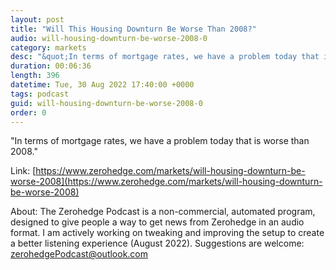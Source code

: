 ```yaml
---
layout: post
title: "Will This Housing Downturn Be Worse Than 2008?"
audio: will-housing-downturn-be-worse-2008-0
category: markets
desc: "&quot;In terms of mortgage rates, we have a problem today that is worse than 2008.&quot; "
duration: 00:06:36
length: 396
datetime: Tue, 30 Aug 2022 17:40:00 +0000
tags: podcast
guid: will-housing-downturn-be-worse-2008-0
order: 0
---
```

&quot;In terms of mortgage rates, we have a problem today that is worse than 2008.&quot; 

Link: [https://www.zerohedge.com/markets/will-housing-downturn-be-worse-2008](https://www.zerohedge.com/markets/will-housing-downturn-be-worse-2008)

About: The Zerohedge Podcast is a non-commercial, automated program, designed to give people a way to get news from Zerohedge in an audio format.  I am actively working on tweaking and improving the setup to create a better listening experience (August 2022).  Suggestions are welcome: [zerohedgePodcast@outlook.com](mailto:zerohedgePodcast@outlook.com)
